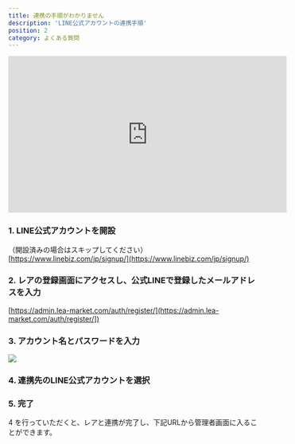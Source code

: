 ```yaml
---
title: 連携の手順がわかりません
description: 'LINE公式アカウントの連携手順'
position: 2
category: よくある質問
---
```


<div class="youtube">
   <iframe width="560" height="315" src="https://www.youtube.com/embed/LAq18XJlVYE" title="YouTube video player" frameborder="0" allow="accelerometer; autoplay; clipboard-write; encrypted-media; gyroscope; picture-in-picture" allowfullscreen></iframe>
</div>

### 1. LINE公式アカウントを開設

（開設済みの場合はスキップしてください）  
[https://www.linebiz.com/jp/signup/](https://www.linebiz.com/jp/signup/)


### 2. レアの登録画面にアクセスし、公式LINEで登録したメールアドレスを入力

[https://admin.lea-market.com/auth/register/](https://admin.lea-market.com/auth/register/])


### 3. アカウント名とパスワードを入力
<img src="/images/help-faq/help-faq_step1.png" />


### 4. 連携先のLINE公式アカウントを選択


### 5. 完了

4 を行っていただくと、レアと連携が完了し、下記URLから管理者画面に入ることができます。

